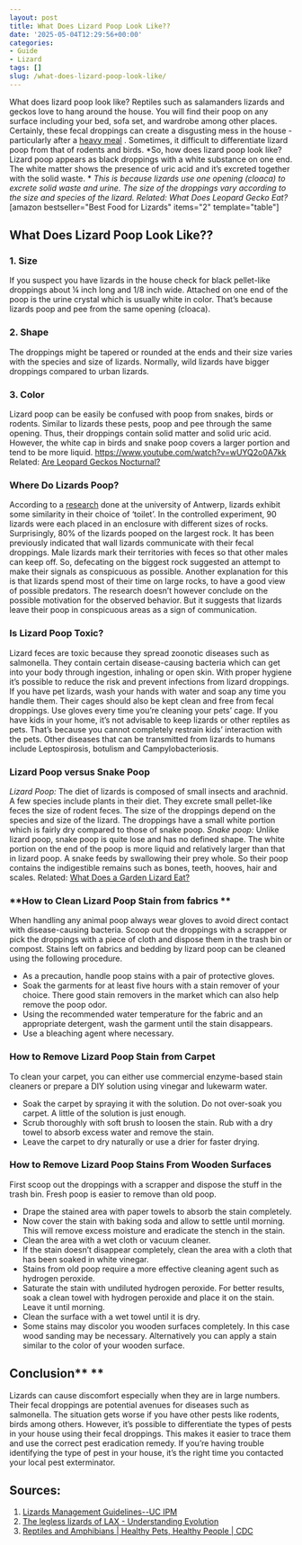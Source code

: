 ```yaml
---
layout: post
title: What Does Lizard Poop Look Like??
date: '2025-05-04T12:29:56+00:00'
categories:
- Guide
- Lizard
tags: []
slug: /what-does-lizard-poop-look-like/
---
```


What does lizard poop look like? Reptiles such as salamanders lizards and geckos love to hang around the house. You will find their poop on any surface including your bed, sofa set, and wardrobe among other places.
Certainly, these fecal droppings can create a disgusting mess in the house - particularly after a
[heavy meal](https://pestpolicy.com/what-do-baby-lizards-eat/)
. Sometimes, it difficult to differentiate lizard poop from that of rodents and birds.
*So, how does lizard poop look like? Lizard poop appears as black droppings with a white substance on one end. The white matter shows the presence of uric acid and it’s excreted together with the solid waste. *
*This is because lizards use one opening (cloaca) to excrete solid waste and urine. The size of the droppings vary according to the size and species of the lizard. Related: What Does Leopard Gecko Eat?*
[amazon bestseller="Best Food for Lizards" items="2" template="table"]
## What Does Lizard Poop Look Like??
### 1. Size
If you suspect you have lizards in the house check for black pellet-like droppings about ¼ inch long and 1/8 inch wide. Attached on one end of the poop is the urine crystal which is usually white in color. That’s because lizards poop and pee from the same opening (cloaca).
### 2. Shape
The droppings might be tapered or rounded at the ends and their size varies with the species and size of lizards. Normally, wild lizards have bigger droppings compared to urban lizards.
### 3. Color
Lizard poop can be easily be confused with poop from snakes, birds or rodents. Similar to lizards these pests, poop and pee through the same opening. Thus, their droppings contain solid matter and solid uric acid. However, the white cap in birds and snake poop covers a larger portion and tend to be more liquid.
https://www.youtube.com/watch?v=wUYQ2o0A7kk
Related:
[Are Leopard Geckos Nocturnal?](https://pestpolicy.com/are-leopard-geckos-nocturnal/)
### **Where Do Lizards Poop?**
According to a
[research](https://www.sciencemag.org/news/2019/08/lizards-poop-biggest-rocks-around)
done at the university of Antwerp, lizards exhibit some similarity in their choice of ‘toilet’. In the controlled experiment, 90 lizards were each placed in an enclosure with different sizes of rocks. Surprisingly, 80% of the lizards pooped on the largest rock.
It has been previously indicated that wall lizards communicate with their fecal droppings. Male lizards mark their territories with feces so that other males can keep off. So, defecating on the biggest rock suggested an attempt to make their signals as conspicuous as possible.
Another explanation for this is that lizards spend most of their time on large rocks, to have a good view of possible predators. The research doesn’t however conclude on the possible motivation for the observed behavior. But it suggests that lizards leave their poop in conspicuous areas as a sign of communication.
### **Is Lizard Poop Toxic?**
Lizard feces are toxic because they spread zoonotic diseases such as salmonella. They contain certain disease-causing bacteria which can get into your body through ingestion, inhaling or open skin.
With proper hygiene it’s possible to reduce the risk and prevent infections from lizard droppings. If you have pet lizards, wash your hands with water and soap any time you handle them. Their cages should also be kept clean and free from fecal droppings. Use gloves every time you’re cleaning your pets’ cage.
If you have kids in your home, it’s not advisable to keep lizards or other reptiles as pets. That’s because you cannot completely restrain kids’ interaction with the pets.
Other diseases that can be transmitted from lizards to humans include Leptospirosis, botulism and Campylobacteriosis.
### **Lizard Poop versus Snake Poop**
*Lizard Poop:*
The diet of lizards is composed of small insects and arachnid. A few species include plants in their diet. They excrete small pellet-like feces the size of rodent feces.
The size of the droppings depend on the species and size of the lizard. The droppings have a small white portion which is fairly dry compared to those of snake poop.
*Snake poop:*
Unlike lizard poop, snake poop is quite lose and has no defined shape. The white portion on the end of the poop is more liquid and relatively larger than that in lizard poop.
A snake feeds by swallowing their prey whole. So their poop contains the indigestible remains such as bones, teeth, hooves, hair and scales.
Related:
[What Does a Garden Lizard Eat?](https://pestpolicy.com/what-does-a-garden-lizard-eat/)
### **How to Clean Lizard Poop Stain from fabrics **
When handling any animal poop always wear gloves to avoid direct contact with disease-causing bacteria.
Scoop out the droppings with a scrapper or pick the droppings with a piece of cloth and dispose them in the trash bin or compost.
Stains left on fabrics and bedding by lizard poop can be cleaned using the following procedure.
- As a precaution, handle poop stains with a pair of protective gloves.
- Soak the garments for at least five hours with a stain remover of your choice. There good stain removers in the market which can also help remove the poop odor.
- Using the recommended water temperature for the fabric and an appropriate detergent, wash the garment until the stain disappears.
- Use a bleaching agent where necessary.
### **How to Remove Lizard Poop Stain from Carpet**
To clean your carpet, you can either use commercial enzyme-based stain cleaners or prepare a DIY solution using vinegar and lukewarm water.
- Soak the carpet by spraying it with the solution. Do not over-soak you carpet. A little of the solution is just enough.
- Scrub thoroughly with soft brush to loosen the stain. Rub with a dry towel to absorb excess water and remove the stain.
- Leave the carpet to dry naturally or use a drier for faster drying.
### **How to Remove Lizard Poop Stains From Wooden Surfaces**
First scoop out the droppings with a scrapper and dispose the stuff in the trash bin. Fresh poop is easier to remove than old poop.
- Drape the stained area with paper towels to absorb the stain completely.
- Now cover the stain with baking soda and allow to settle until morning. This will remove excess moisture and eradicate the stench in the stain.
- Clean the area with a wet cloth or vacuum cleaner.
- If the stain doesn’t disappear completely, clean the area with a cloth that has been soaked in white vinegar.
- Stains from old poop require a more effective cleaning agent such as hydrogen peroxide.
- Saturate the stain with undiluted hydrogen peroxide. For better results, soak a clean towel with hydrogen peroxide and place it on the stain. Leave it until morning.
- Clean the surface with a wet towel until it is dry.
- Some stains may discolor you wooden surfaces completely. In this case wood sanding may be necessary. Alternatively you can apply a stain similar to the color of your wooden surface.
## Conclusion** **
Lizards can cause discomfort especially when they are in large numbers. Their fecal droppings are potential avenues for diseases such as salmonella.
The situation gets worse if you have other pests like rodents, birds among others. However, it’s possible to differentiate the types of pests in your house using their fecal droppings.
This makes it easier to trace them and use the correct pest eradication remedy. If you’re having trouble identifying the type of pest in your house, it’s the right time you contacted your local pest exterminator.
## Sources:
1. [Lizards Management Guidelines--UC IPM](http://ipm.ucanr.edu/PMG/PESTNOTES/pn74120.html)
2. [The legless lizards of LAX - Understanding Evolution](https://evolution.berkeley.edu/evolibrary/news/131005_leglesslizards)
3. [Reptiles and Amphibians | Healthy Pets, Healthy People | CDC](https://pestpolicy.com)
